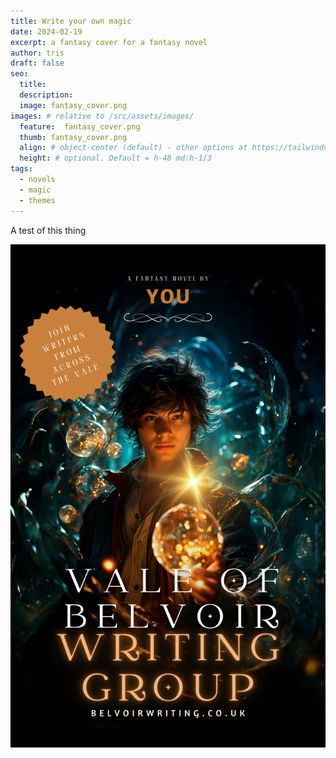 ```yaml
---
title: Write your own magic
date: 2024-02-19
excerpt: a fantasy cover for a fantasy novel
author: tris
draft: false
seo:
  title:
  description:
  image: fantasy_cover.png
images: # relative to /src/assets/images/
  feature:  fantasy_cover.png
  thumb: fantasy_cover.png
  align: # object-center (default) - other options at https://tailwindcss.com/docs/object-position
  height: # optional. Default = h-48 md:h-1/3
tags:
  - novels
  - magic
  - themes
---
```


A test of this thing
<br>

![fantasy](/src/assets/images/fantasy_cover.png)